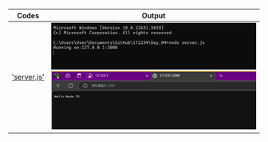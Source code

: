 | Codes | Output |
|-------|--------|
|['server.js'](./Codes/server.js)|![server1.png](./Output/server1.png)![server2.png](./Output/server2.png)|
